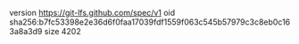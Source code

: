 version https://git-lfs.github.com/spec/v1
oid sha256:b7fc53398e2e36d6f0faa17039fdf1559f063c545b57979c3c8eb0c163a8a3d9
size 4202
